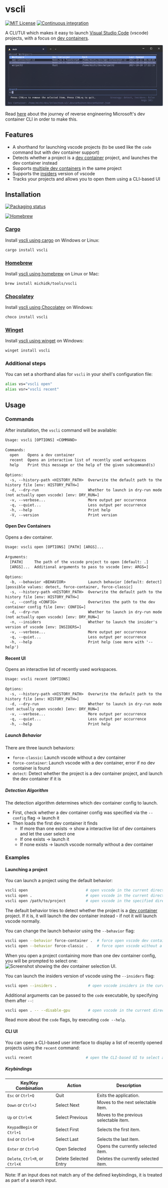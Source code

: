 # vscli

[![MIT License](https://img.shields.io/crates/l/vscli)](https://choosealicense.com/licenses/mit/) [![Continuous integration](https://github.com/michidk/vscli/workflows/Continuous%20Integration/badge.svg)](https://github.com/michidk/vscli/actions)

A CLI/TUI which makes it easy to launch [Visual Studio Code](https://code.visualstudio.com/) (vscode) projects, with a focus on [dev containers](https://containers.dev/).

![Screenshot showing the recent UI feature.](.github/images/recent.png)

Read [here](https://blog.lohr.dev/launching-dev-containers) about the journey of reverse engineering Microsoft's dev container CLI in order to make this.

## Features

- A shorthand for launching vscode projects (to be used like the `code` command but with dev container support)
- Detects whether a project is a [dev container](https://containers.dev/) project, and launches the dev container instead
- Supports [multiple dev containers](https://github.com/microsoft/vscode-docs/blob/main/remote-release-notes/v1_75.md#folders-with-multiple-devcontainerjson-files) in the same project
- Supports the [insiders](https://code.visualstudio.com/insiders/) version of vscode
- Tracks your projects and allows you to open them using a CLI-based UI

## Installation

[![Packaging status](https://repology.org/badge/vertical-allrepos/vscli.svg)](https://repology.org/project/vscli/versions)

[![Homebrew](https://img.shields.io/badge/homebrew-available-blue?style=flat)](https://github.com/michidk/homebrew-tools/blob/main/Formula/vscli.rb)

### [Cargo](https://doc.rust-lang.org/cargo/)

Install [vscli using cargo](https://crates.io/crates/vscli) on Windows or Linux:

```sh
cargo install vscli
```

### [Homebrew](https://brew.sh/)

Install [vscli using homebrew](https://github.com/michidk/homebrew-tools/blob/main/Formula/vscli.rb) on Linux or Mac:

```sh
brew install michidk/tools/vscli
```

### [Chocolatey](https://chocolatey.org/)

Install [vscli using Chocolatey](https://community.chocolatey.org/packages/vscli) on Windows:

```sh
choco install vscli
```

### [Winget](https://learn.microsoft.com/en-us/windows/package-manager/winget/)

Install [vscli using winget](https://github.com/microsoft/winget-pkgs/tree/master/manifests/m/michidk/vscli) on Windows:

```sh
winget install vscli
```

### Additional steps

You can set a shorthand alias for `vscli` in your shell's configuration file:

```sh
alias vs="vscli open"
alias vsr="vscli recent"
```

## Usage

### Commands

After installation, the `vscli` command will be available:

```
Usage: vscli [OPTIONS] <COMMAND>

Commands:
  open    Opens a dev container
  recent  Opens an interactive list of recently used workspaces
  help    Print this message or the help of the given subcommand(s)

Options:
  -s, --history-path <HISTORY_PATH>  Overwrite the default path to the history file [env: HISTORY_PATH=]
  -d, --dry-run                      Whether to launch in dry-run mode (not actually open vscode) [env: DRY_RUN=]
  -v, --verbose...                   More output per occurrence
  -q, --quiet...                     Less output per occurrence
  -h, --help                         Print help
  -V, --version                      Print version
```

#### Open Dev Containers

Opens a dev container.

```
Usage: vscli open [OPTIONS] [PATH] [ARGS]...

Arguments:
  [PATH]     The path of the vscode project to open [default: .]
  [ARGS]...  Additional arguments to pass to vscode [env: ARGS=]

Options:
  -b, --behavior <BEHAVIOR>          Launch behavior [default: detect] [possible values: detect, force-container, force-classic]
  -s, --history-path <HISTORY_PATH>  Overwrite the default path to the history file [env: HISTORY_PATH=]
  -c, --config <CONFIG>              Overwrites the path to the dev container config file [env: CONFIG=]
  -d, --dry-run                      Whether to launch in dry-run mode (not actually open vscode) [env: DRY_RUN=]
  -n, --insiders                     Whether to launch the insider's version of vscode [env: INSIDERS=]
  -v, --verbose...                   More output per occurrence
  -q, --quiet...                     Less output per occurrence
  -h, --help                         Print help (see more with '--help')
```

#### Recent UI

Opens an interactive list of recently used workspaces.

```
Usage: vscli recent [OPTIONS]

Options:
  -s, --history-path <HISTORY_PATH>  Overwrite the default path to the history file [env: HISTORY_PATH=]
  -d, --dry-run                      Whether to launch in dry-run mode (not actually open vscode) [env: DRY_RUN=]
  -v, --verbose...                   More output per occurrence
  -q, --quiet...                     Less output per occurrence
  -h, --help                         Print help
```

##### Launch Behavior

There are three launch behaviors:

- `force-classic`: Launch vscode without a dev container
- `force-container`: Launch vscode with a dev container, error if no dev container is found
- `detect`: Detect whether the project is a dev container project, and launch the dev container if it is

##### Detection Algorithm

The detection algorithm determines which dev container config to launch.

- First, check whether a dev container config was specified via the `--config` flag -> launch it
- Then loads the first dev container it finds
  - If more than one exists -> show a interactive list of dev containers and let the user select one
  - If one exists -> launch it
  - If none exists -> launch vscode normally without a dev container

### Examples

#### Launching a project

You can launch a project using the default behavior:

```sh
vscli open                          # open vscode in the current directory
vscli open .                        # open vscode in the current directory
vscli open /path/to/project         # open vscode in the specified directory
```

The default behavior tries to detect whether the project is a [dev container](https://containers.dev/) project. If it is, it will launch the dev container instead - if not it will launch vscode normally.

You can change the launch behavior using the `--behavior` flag:

```sh
vscli open --behavior force-container .  # force open vscode dev container (even if vscli did not detect a dev container)
vscli open --behavior force-classic .    # force open vscode without a dev container (even if vscli did detect a dev container)
```

When you open a project containing more than one dev container config, you will be prompted to select one:
![Screenshot showing the dev container selection UI.](.github/images/select.png)


You can launch the insiders version of vscode using the `--insiders` flag:

```sh
vscli open --insiders .              # open vscode insiders in the current directory
```

Additional arguments can be passed to the `code` executable, by specifying them after `--`:

```sh
vscli open . -- --disable-gpu        # open vscode in the current directory without GPU hardware acceleration
```

Read more about the `code` flags, by executing `code --help`.

#### CLI UI

You can open a CLI-based user interface to display a list of recently opened projects using the `recent` command:

```sh
vscli recent                        # open the CLI-based UI to select a recently opened project to open
```

##### Keybindings

| Key/Key Combination             | Action                | Description                            |
| ------------------------------- | --------------------- | -------------------------------------- |
| `Esc` or `Ctrl+Q`               | Quit                  | Exits the application.                 |
| `Down` or `Ctrl+J`              | Select Next           | Moves to the next selectable item.     |
| `Up` or `Ctrl+K`                | Select Previous       | Moves to the previous selectable item. |
| `KeypadBegin` or `Ctrl+1`       | Select First          | Selects the first item.                |
| `End` or `Ctrl+0`               | Select Last           | Selects the last item.                 |
| `Enter` or `Ctrl+O`             | Open Selected         | Opens the currently selected item.     |
| `Delete`, `Ctrl+R`, or `Ctrl+X` | Delete Selected Entry | Deletes the currently selected item.   |

Note: If an input does not match any of the defined keybindings, it is treated as part of a search input.
